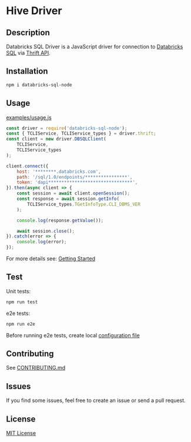 # Hive Driver

## Description

Databricks SQL Driver is a JavaScript driver for connection to [Databricks SQL](https://databricks.com/product/databricks-sql) via [Thrift API](https://github.com/apache/hive/blob/master/service-rpc/if/TCLIService.thrift).

## Installation

```bash
npm i databricks-sql-node
```

## Usage

[examples/usage.js](examples/usage.js)
```javascript
const driver = require('databricks-sql-node');
const { TCLIService, TCLIService_types } = driver.thrift;
const client = new driver.DBSQLClient(
    TCLIService,
    TCLIService_types
);

client.connect({
    host: '********.databricks.com',
    path: '/sql/1.0/endpoints/****************',
    token: 'dapi********************************',
}).then(async client => {
    const session = await client.openSession();
    const response = await session.getInfo(
        TCLIService_types.TGetInfoType.CLI_DBMS_VER
    );

    console.log(response.getValue());

    await session.close();
}).catch(error => {
    console.log(error);
});
```

For more details see: [Getting Started](docs/readme.md) 

## Test

Unit tests:

```bash
npm run test
```

e2e tests:

```bash
npm run e2e
```

Before running e2e tests, create local [configuration file](tests/e2e/utils/config.js)

## Contributing

See [CONTRIBUTING.md](CONTRIBUTING.md)

## Issues

If you find some issues, feel free to create an issue or send a pull request.

## License
 
[MIT License](LICENSE)
